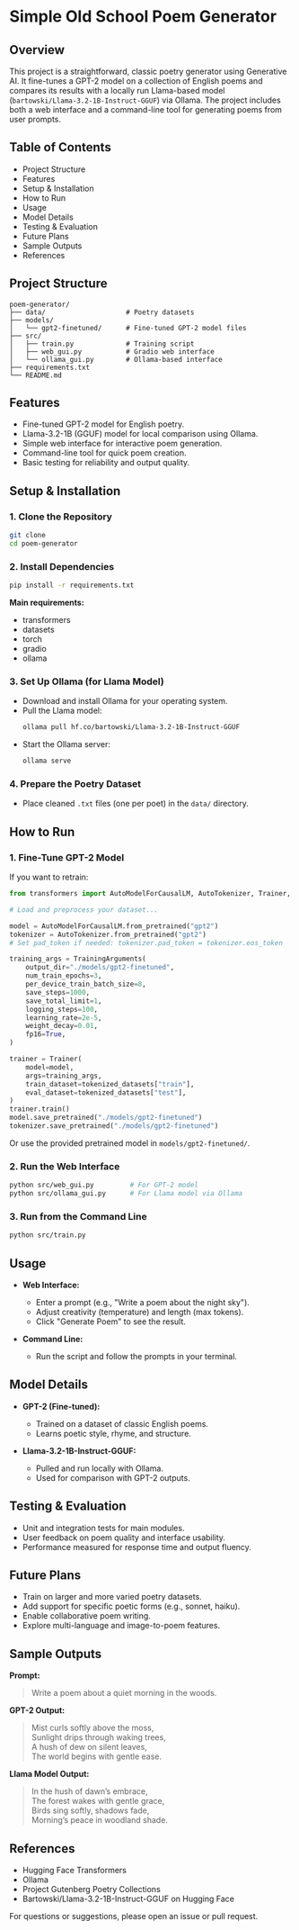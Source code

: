 # Simple Old School Poem Generator

## Overview

This project is a straightforward, classic poetry generator using Generative AI. It fine-tunes a GPT-2 model on a collection of English poems and compares its results with a locally run Llama-based model (`bartowski/Llama-3.2-1B-Instruct-GGUF`) via Ollama. The project includes both a web interface and a command-line tool for generating poems from user prompts.

## Table of Contents

- Project Structure
- Features
- Setup & Installation
- How to Run
- Usage
- Model Details
- Testing & Evaluation
- Future Plans
- Sample Outputs
- References

## Project Structure

```
poem-generator/
├── data/                    # Poetry datasets
├── models/
│   └── gpt2-finetuned/      # Fine-tuned GPT-2 model files
├── src/
│   ├── train.py             # Training script
│   ├── web_gui.py           # Gradio web interface
│   └── ollama_gui.py        # Ollama-based interface
├── requirements.txt
└── README.md
```

## Features

- Fine-tuned GPT-2 model for English poetry.
- Llama-3.2-1B (GGUF) model for local comparison using Ollama.
- Simple web interface for interactive poem generation.
- Command-line tool for quick poem creation.
- Basic testing for reliability and output quality.

## Setup & Installation

### 1. Clone the Repository

```sh
git clone 
cd poem-generator
```

### 2. Install Dependencies

```sh
pip install -r requirements.txt
```

**Main requirements:**
- transformers
- datasets
- torch
- gradio
- ollama

### 3. Set Up Ollama (for Llama Model)

- Download and install Ollama for your operating system.
- Pull the Llama model:
  ```sh
  ollama pull hf.co/bartowski/Llama-3.2-1B-Instruct-GGUF
  ```
- Start the Ollama server:
  ```sh
  ollama serve
  ```

### 4. Prepare the Poetry Dataset

- Place cleaned `.txt` files (one per poet) in the `data/` directory.

## How to Run

### 1. Fine-Tune GPT-2 Model

If you want to retrain:

```python
from transformers import AutoModelForCausalLM, AutoTokenizer, Trainer, TrainingArguments

# Load and preprocess your dataset...

model = AutoModelForCausalLM.from_pretrained("gpt2")
tokenizer = AutoTokenizer.from_pretrained("gpt2")
# Set pad_token if needed: tokenizer.pad_token = tokenizer.eos_token

training_args = TrainingArguments(
    output_dir="./models/gpt2-finetuned",
    num_train_epochs=3,
    per_device_train_batch_size=8,
    save_steps=1000,
    save_total_limit=1,
    logging_steps=100,
    learning_rate=2e-5,
    weight_decay=0.01,
    fp16=True,
)

trainer = Trainer(
    model=model,
    args=training_args,
    train_dataset=tokenized_datasets["train"],
    eval_dataset=tokenized_datasets["test"],
)
trainer.train()
model.save_pretrained("./models/gpt2-finetuned")
tokenizer.save_pretrained("./models/gpt2-finetuned")
```

Or use the provided pretrained model in `models/gpt2-finetuned/`.

### 2. Run the Web Interface

```sh
python src/web_gui.py         # For GPT-2 model
python src/ollama_gui.py      # For Llama model via Ollama
```

### 3. Run from the Command Line

```sh
python src/train.py
```

## Usage

- **Web Interface:**  
  - Enter a prompt (e.g., "Write a poem about the night sky").
  - Adjust creativity (temperature) and length (max tokens).
  - Click "Generate Poem" to see the result.

- **Command Line:**  
  - Run the script and follow the prompts in your terminal.

## Model Details

- **GPT-2 (Fine-tuned):**  
  - Trained on a dataset of classic English poems.
  - Learns poetic style, rhyme, and structure.

- **Llama-3.2-1B-Instruct-GGUF:**  
  - Pulled and run locally with Ollama.
  - Used for comparison with GPT-2 outputs.

## Testing & Evaluation

- Unit and integration tests for main modules.
- User feedback on poem quality and interface usability.
- Performance measured for response time and output fluency.

## Future Plans

- Train on larger and more varied poetry datasets.
- Add support for specific poetic forms (e.g., sonnet, haiku).
- Enable collaborative poem writing.
- Explore multi-language and image-to-poem features.

## Sample Outputs

**Prompt:**  
> Write a poem about a quiet morning in the woods.

**GPT-2 Output:**  
> Mist curls softly above the moss,  
> Sunlight drips through waking trees,  
> A hush of dew on silent leaves,  
> The world begins with gentle ease.

**Llama Model Output:**  
> In the hush of dawn’s embrace,  
> The forest wakes with gentle grace,  
> Birds sing softly, shadows fade,  
> Morning’s peace in woodland shade.

## References

- Hugging Face Transformers
- Ollama
- Project Gutenberg Poetry Collections
- Bartowski/Llama-3.2-1B-Instruct-GGUF on Hugging Face

For questions or suggestions, please open an issue or pull request.
